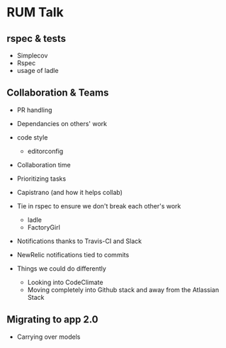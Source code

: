# RUM Talk

## rspec & tests

* Simplecov
* Rspec
* usage of ladle

## Collaboration & Teams

* PR handling
* Dependancies on others' work
* code style
  * editorconfig
* Collaboration time
* Prioritizing tasks
* Capistrano (and how it helps collab)
* Tie in rspec to ensure we don't break each other's work
  * ladle
  * FactoryGirl
* Notifications thanks to Travis-CI and Slack
* NewRelic notifications tied to commits

* Things we could do differently
  * Looking into CodeClimate
  * Moving completely into Github stack and away from the Atlassian Stack

## Migrating to app 2.0

* Carrying over models
